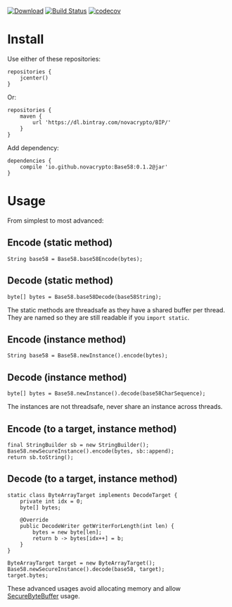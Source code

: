 [![Download](https://api.bintray.com/packages/novacrypto/BIP/Base58/images/download.svg)](https://bintray.com/novacrypto/BIP/Base58/_latestVersion) [![Build Status](https://travis-ci.org/NovaCrypto/Base58.svg?branch=master)](https://travis-ci.org/NovaCrypto/Base58) [![codecov](https://codecov.io/gh/NovaCrypto/Base58/branch/master/graph/badge.svg)](https://codecov.io/gh/NovaCrypto/Base58)

# Install

Use either of these repositories:

```
repositories {
    jcenter()
}
```

Or:

```
repositories {
    maven {
        url 'https://dl.bintray.com/novacrypto/BIP/'
    }
}
```

Add dependency:

```
dependencies {
    compile 'io.github.novacrypto:Base58:0.1.2@jar'
}

```

# Usage

From simplest to most advanced:

## Encode (static method)

```
String base58 = Base58.base58Encode(bytes);
```

## Decode (static method)

```
byte[] bytes = Base58.base58Decode(base58String);
```

The static methods are threadsafe as they have a shared buffer per thread. They are named so they are still readable if you `import static`.

## Encode (instance method)

```
String base58 = Base58.newInstance().encode(bytes);
```

## Decode (instance method)

```
byte[] bytes = Base58.newInstance().decode(base58CharSequence);
```

The instances are not threadsafe, never share an instance across threads.

## Encode (to a target, instance method)

```
final StringBuilder sb = new StringBuilder();
Base58.newSecureInstance().encode(bytes, sb::append);
return sb.toString();
```

## Decode (to a target, instance method)

```
static class ByteArrayTarget implements DecodeTarget {
    private int idx = 0;
    byte[] bytes;

    @Override
    public DecodeWriter getWriterForLength(int len) {
        bytes = new byte[len];
        return b -> bytes[idx++] = b;
    }
}

ByteArrayTarget target = new ByteArrayTarget();
Base58.newSecureInstance().decode(base58, target);
target.bytes;
```

These advanced usages avoid allocating memory and allow [SecureByteBuffer](https://github.com/NovaCrypto/SecureString/blob/master/src/main/java/io/github/novacrypto/SecureByteBuffer.java) usage.
